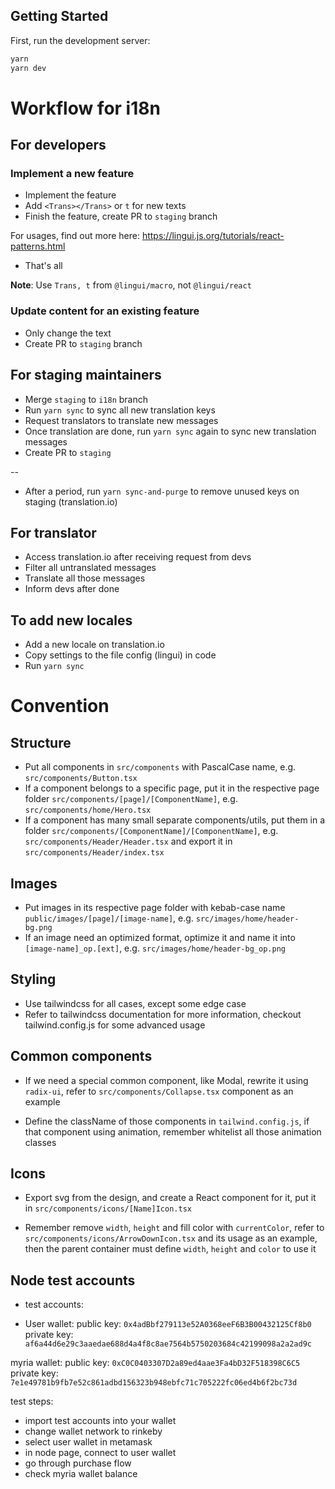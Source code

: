## Getting Started

First, run the development server:

```bash
yarn
yarn dev
```

# Workflow for i18n

## For developers

### Implement a new feature

- Implement the feature
- Add `<Trans></Trans>` or `t` for new texts
- Finish the feature, create PR to `staging` branch

For usages, find out more here: https://lingui.js.org/tutorials/react-patterns.html

- That's all

**Note**: Use `Trans, t` from `@lingui/macro`, not `@lingui/react`

### Update content for an existing feature

- Only change the text
- Create PR to `staging` branch

## For staging maintainers

- Merge `staging` to `i18n` branch
- Run `yarn sync` to sync all new translation keys
- Request translators to translate new messages
- Once translation are done, run `yarn sync` again to sync new translation messages
- Create PR to `staging`

--

- After a period, run `yarn sync-and-purge` to remove unused keys on staging (translation.io)

## For translator

- Access translation.io after receiving request from devs
- Filter all untranslated messages
- Translate all those messages
- Inform devs after done

## To add new locales

- Add a new locale on translation.io
- Copy settings to the file config (lingui) in code
- Run `yarn sync`

# Convention

## Structure

- Put all components in `src/components` with PascalCase name, e.g. `src/components/Button.tsx`
- If a component belongs to a specific page, put it in the respective page folder `src/components/[page]/[ComponentName]`, e.g. `src/components/home/Hero.tsx`
- If a component has many small separate components/utils, put them in a folder `src/components/[ComponentName]/[ComponentName]`, e.g. `src/components/Header/Header.tsx` and export it in `src/components/Header/index.tsx`

## Images

- Put images in its respective page folder with kebab-case name `public/images/[page]/[image-name]`, e.g. `src/images/home/header-bg.png`
- If an image need an optimized format, optimize it and name it into `[image-name]_op.[ext]`, e.g. `src/images/home/header-bg_op.png`

## Styling

- Use tailwindcss for all cases, except some edge case
- Refer to tailwindcss documentation for more information, checkout tailwind.config.js for some advanced usage

## Common components

- If we need a special common component, like Modal, rewrite it using `radix-ui`, refer to `src/components/Collapse.tsx` component as an example

- Define the className of those components in `tailwind.config.js`, if that component using animation, remember whitelist all those animation classes

## Icons

- Export svg from the design, and create a React component for it, put it in `src/components/icons/[Name]Icon.tsx`

- Remember remove `width`, `height` and fill color with `currentColor`, refer to `src/components/icons/ArrowDownIcon.tsx` and its usage as an example, then the parent container must define `width`, `height` and `color` to use it

## Node test accounts
- test accounts:

- User wallet:
public key: `0x4adBbf279113e52A0368eeF6B3B00432125Cf8b0`
private key: `af6a44d6e29c3aaedae688d4a4f8c8ae7564b5750203684c42199098a2a2ad9c`

myria wallet:
public key: `0xC0C0403307D2a89ed4aae3Fa4bD32F518398C6C5`
private key: `7e1e49781b9fb7e52c861adbd156323b948ebfc71c705222fc06ed4b6f2bc73d`

test steps:
- import test accounts into your wallet
- change wallet network to rinkeby
- select user wallet in metamask
- in node page, connect to user wallet
- go through purchase flow
- check myria wallet balance
